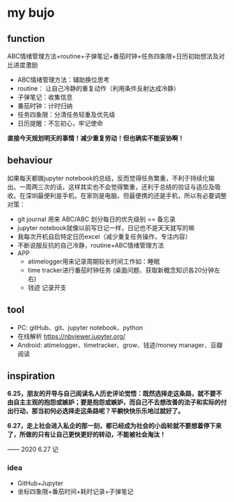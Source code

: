 # my bujo

## function

ABC情绪管理方法+routine+子弹笔记+番茄时钟+任务四象限+日历初始想法及对比进度激励


* ABC情绪管理方法：辅助换位思考
* routine： 让自己冷静的重复动作（利用条件反射达成冷静）
* 子弹笔记：收集信息
* 番茄时钟：计时归纳
* 任务四象限：分清任务轻重及优先级
* 日历提醒：不忘初心，牢记使命

**直接今天规划明天的事情！减少重复劳动！但也确实不能妥协啊！**

## behaviour

如果每天都做jupyter notebook的总结，反而觉得任务繁重，不利于持续化输出。一周两三次的话，这样其实也不会觉得繁重，还利于总结的验证与适应及吸收。在深圳最便利是手机，在家则是电脑，但最便携的还是手机，所以有必要调整对策：

* git journal 用来 ABC/ABC 划分每日的优先级别 == 备忘录
* jupyter notebook就像以前写日记一样，日记也不是天天就写的嘛
* 我每次开机自启特定日历excel（减少重复任务操作，专注内容）
* 不断说服反抗的自己冷静，routine+ABC情绪管理方法
* APP
  * atimelogger用来记录周期较长时间工作如：睡眠
  * time tracker进行番茄时钟任务 (桌面问题、获取新概念知识各20分钟左右)
  * 钱迹 记录开支

## tool

* PC: gitHub、git、jupyter notebook、python
*  在线解析 https://nbviewer.jupyter.org/
* Android: atimelogger、timetracker、grow、钱迹/money manager、豆瓣阅读

## inspiration

**6.25，朋友的开导与自己阅读名人历史评论觉悟：既然选择走这条路，就不要不由自主主观的抱怨或嫉妒；要是抱怨或嫉妒，而自己不去想改善的法子和实际的付出行动，那当初何必选择走这条路呢？平躺快快乐乐地过就好了。**

**6.27，走上社会进入私企的那一刻，都已经成为社会的小齿轮就不要想着停下来了，所做的只有让自己更快更好的转动，不能被社会淘汰！**

—— 2020 6.27 记

### idea

* GitHub+Jupyter
* 坐标四象限+番茄时间+耗时记录+子弹笔记
